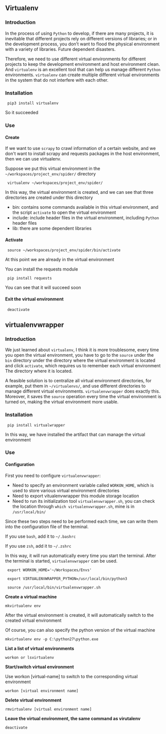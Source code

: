 
## Virtualenv

### Introduction

In the process of using `Python` to develop, if there are many projects, it is inevitable that different projects rely on different versions of libraries; or in the development process, you don’t want to flood the physical environment with a variety of libraries. Future dependent disasters.

Therefore, we need to use different virtual environments for different projects to keep the development environment and host environment clean. And `virtualenv` is an excellent tool that can help us manage different `Python` environments. `virtualenv` can create multiple different virtual environments in the system that do not interfere with each other.

### Installation

```
 pip3 install virtualenv
```

So it succeeded

### Use

#### Create

If we want to use `scrapy` to crawl information of a certain website, and we don't want to install scrapy and requests packages in the host environment, then we can use virtualenv.

Suppose we put this virtual environment in the `~/workspaces/project_env/spider/` directory

```
 virtualenv ~/workspaces/project_env/spider/
```

In this way, the virtual environment is created, and we can see that three directories are created under this directory

* bin: contains some commands available in this virtual environment, and the script `activate` to open the virtual environment
* include: include header files in the virtual environment, including `Python` header files
* lib: there are some dependent libraries

#### Activate

```
 source ~/workspaces/project_env/spider/bin/activate
```

At this point we are already in the virtual environment

You can install the requests module

```
 pip install requests
```

You can see that it will succeed soon

#### Exit the virtual environment

```
 deactivate
```

## virtualenvwrapper

### Introduction

We just learned about `virtualenv`, I think it is more troublesome, every time you open the virtual environment, you have to go to the `source` under the `bin` directory under the directory where the virtual environment is located and click `activate`, which requires us to remember each virtual environment The directory where it is located.

A feasible solution is to centralize all virtual environment directories, for example, put them in `~/virtualenvs/`, and use different directories to manage different virtual environments. `virtualenvwrapper` does exactly this. Moreover, it saves the `source` operation every time the virtual environment is turned on, making the virtual environment more usable.

### Installation

```
 pip install virtualwrapper
```

In this way, we have installed the artifact that can manage the virtual environment

### Use

#### Configuration

First you need to configure `virtualenvwrapper`:

* Need to specify an environment variable called `WORKON_HOME`, which is used to store various virtual environment directories
* Need to export vitualenvwrapper this module storage location
* Need to run its initialization tool `virtualenvwrapper.sh`, you can check the location through `which virtualenvwrapper.sh`, mine is in `/usr/local/bin/`

Since these two steps need to be performed each time, we can write them into the configuration file of the terminal.

If you use `bash`, add it to `~/.bashrc`

If you use `zsh`, add it to `~/.zshrc`

In this way, it will run automatically every time you start the terminal. After the terminal is started, `virtualenvwrapper` can be used.

```
 export WORKON_HOME='~/Workspaces/Envs'

 export VIRTUALENVWRAPPER_PYTHON=/usr/local/bin/python3

 source /usr/local/bin/virtualenvwrapper.sh
```


**Create a virtual machine**

```
mkvirtualenv env
```

After the virtual environment is created, it will automatically switch to the created virtual environment

Of course, you can also specify the python version of the virtual machine

```
mkvirtualenv env -p C:\python27\python.exe
```

**List a list of virtual environments**

```
workon or lsvirtualenv
```

**Start/switch virtual environment**

Use workon [virtual-name] to switch to the corresponding virtual environment

```
workon [virtual environment name]
```


**Delete virtual environment**

```
rmvirtualenv [virtual environment name]
```

**Leave the virtual environment, the same command as virutalenv**

```
deactivate
```
